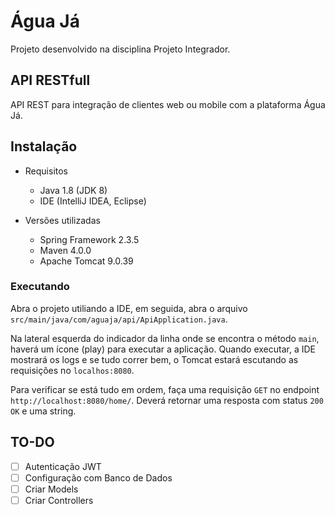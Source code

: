 # Água Já

Projeto desenvolvido na disciplina Projeto Integrador. 

## API RESTfull

API REST para integração de clientes web ou mobile com a plataforma Água Já.

## Instalação

* Requisitos
  - Java 1.8 (JDK 8)
  - IDE (IntelliJ IDEA, Eclipse)
  
* Versões utilizadas 
  - Spring Framework 2.3.5
  - Maven 4.0.0
  - Apache Tomcat 9.0.39
  
### Executando

Abra o projeto utiliando a IDE, em seguida, abra o arquivo `src/main/java/com/aguaja/api/ApiApplication.java`.

Na lateral esquerda do indicador da linha onde se encontra o método `main`, haverá um ícone (play) para executar a aplicação.
Quando executar, a IDE mostrará os logs e se tudo correr bem, o Tomcat estará escutando as requisições no `localhos:8080`.

Para verificar se está tudo em ordem, faça uma requisição `GET` no endpoint `http://localhost:8080/home/`.
Deverá retornar uma resposta com status `200 OK` e uma string.

## TO-DO

- [ ] Autenticação JWT
- [ ] Configuração com Banco de Dados
- [ ] Criar Models
- [ ] Criar Controllers
